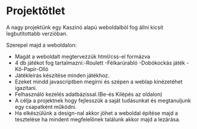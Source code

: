# Projektötlet
A nagy projektünk egy Kaszinó alapú weboldalból fog állni kicsit legbutítottabb verzióban.

Szerepel majd a weboldalon:
-	Magát a weboldalt megtervezzük html/css-el formázva
-	4 db játékot fog tartalmazni:-Roulett
                               -Félkarúrabló
                               -Dobókockás játék
                               -Kő-Papír-Olló
-	Játékleírás készítése minden játékhoz.
-	Ezeket mindd javascriptben megírni és szépen a weblap kinézetéhet igazítani.
-	Felhasználó kezelés adatbázissal.(Be-és Kilépés az oldalon)
-	A célja a projektnek hogy fejlesszük a saját tudásunkat és megtanuljunk egy csapatként működni.
-	Ha elkészülünk a design-nal akkor jöhet a weboldal építése majd a tesztelése ha mindent megfelelőnek találunk akkor majd a lezárása.

